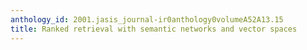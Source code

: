 ```yaml
---
anthology_id: 2001.jasis_journal-ir0anthology0volumeA52A13.15
title: Ranked retrieval with semantic networks and vector spaces
---
```

